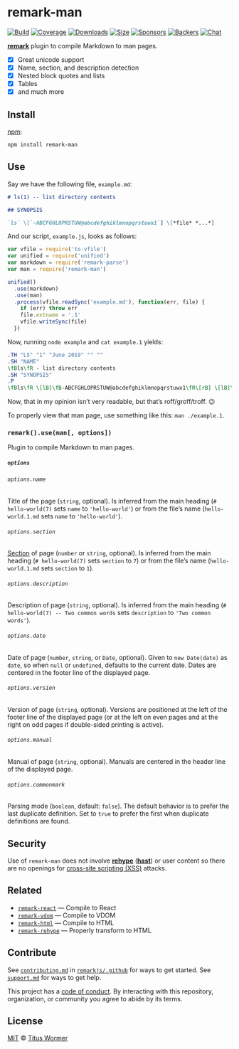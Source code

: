 # remark-man

[![Build][build-badge]][build]
[![Coverage][coverage-badge]][coverage]
[![Downloads][downloads-badge]][downloads]
[![Size][size-badge]][size]
[![Sponsors][sponsors-badge]][collective]
[![Backers][backers-badge]][collective]
[![Chat][chat-badge]][chat]

[**remark**][remark] plugin to compile Markdown to man pages.

*   [x] Great unicode support
*   [x] Name, section, and description detection
*   [x] Nested block quotes and lists
*   [x] Tables
*   [x] and much more

## Install

[npm][]:

```sh
npm install remark-man
```

## Use

Say we have the following file, `example.md`:

```markdown
# ls(1) -- list directory contents

## SYNOPSIS

`ls` \[`-ABCFGHLOPRSTUW@abcdefghiklmnopqrstuwx1`] \[*file* *...*]
```

And our script, `example.js`, looks as follows:

```js
var vfile = require('to-vfile')
var unified = require('unified')
var markdown = require('remark-parse')
var man = require('remark-man')

unified()
  .use(markdown)
  .use(man)
  .process(vfile.readSync('example.md'), function(err, file) {
    if (err) throw err
    file.extname = '.1'
    vfile.writeSync(file)
  })
```

Now, running `node example` and `cat example.1` yields:

```roff
.TH "LS" "1" "June 2019" "" ""
.SH "NAME"
\fBls\fR - list directory contents
.SH "SYNOPSIS"
.P
\fBls\fR \[lB]\fB-ABCFGHLOPRSTUW@abcdefghiklmnopqrstuwx1\fR\[rB] \[lB]\fIfile\fR \fI...\fR\[rB]
```

Now, that in my opinion isn’t very readable, but that’s roff/groff/troff.  😉

To properly view that man page, use something like this: `man ./example.1`.

### `remark().use(man[, options])`

Plugin to compile Markdown to man pages.

##### `options`

###### `options.name`

Title of the page (`string`, optional).
Is inferred from the main heading (`# hello-world(7)` sets `name` to
`'hello-world'`) or from the file’s name (`hello-world.1.md` sets `name` to
`'hello-world'`).

###### `options.section`

[Section][man-section] of page (`number` or `string`, optional).
Is inferred from the main heading (`# hello-world(7)` sets `section` to `7`) or
from the file’s name (`hello-world.1.md` sets `section` to `1`).

###### `options.description`

Description of page (`string`, optional).
Is inferred from the main heading (`# hello-world(7) -- Two common words` sets
`description` to `'Two common words'`).

###### `options.date`

Date of page (`number`, `string`, or `Date`, optional).
Given to `new Date(date)` as `date`, so when `null` or `undefined`, defaults to
the current date.
Dates are centered in the footer line of the displayed page.

###### `options.version`

Version of page (`string`, optional).
Versions are positioned at the left of the footer line of the displayed page
(or at the left on even pages and at the right on odd pages if double-sided
printing is active).

###### `options.manual`

Manual of page (`string`, optional).
Manuals are centered in the header line of the displayed page.

###### `options.commonmark`

Parsing mode (`boolean`, default: `false`).
The default behavior is to prefer the last duplicate definition.
Set to `true` to prefer the first when duplicate definitions are found.

## Security

Use of `remark-man` does not involve [**rehype**][rehype] ([**hast**][hast]) or
user content so there are no openings for [cross-site scripting (XSS)][xss]
attacks.

## Related

*   [`remark-react`](https://github.com/remarkjs/remark-react)
    — Compile to React
*   [`remark-vdom`](https://github.com/remarkjs/remark-vdom)
    — Compile to VDOM
*   [`remark-html`](https://github.com/remarkjs/remark-html)
    — Compile to HTML
*   [`remark-rehype`](https://github.com/remarkjs/remark-rehype)
    — Properly transform to HTML

## Contribute

See [`contributing.md`][contributing] in [`remarkjs/.github`][health] for ways
to get started.
See [`support.md`][support] for ways to get help.

This project has a [code of conduct][coc].
By interacting with this repository, organization, or community you agree to
abide by its terms.

## License

[MIT][license] © [Titus Wormer][author]

<!-- Definitions -->

[build-badge]: https://img.shields.io/travis/remarkjs/remark-man/main.svg

[build]: https://travis-ci.org/remarkjs/remark-man

[coverage-badge]: https://img.shields.io/codecov/c/github/remarkjs/remark-man.svg

[coverage]: https://codecov.io/github/remarkjs/remark-man

[downloads-badge]: https://img.shields.io/npm/dm/remark-man.svg

[downloads]: https://www.npmjs.com/package/remark-man

[size-badge]: https://img.shields.io/bundlephobia/minzip/remark-man.svg

[size]: https://bundlephobia.com/result?p=remark-man

[sponsors-badge]: https://opencollective.com/unified/sponsors/badge.svg

[backers-badge]: https://opencollective.com/unified/backers/badge.svg

[collective]: https://opencollective.com/unified

[chat-badge]: https://img.shields.io/badge/chat-discussions-success.svg

[chat]: https://github.com/remarkjs/remark/discussions

[npm]: https://docs.npmjs.com/cli/install

[health]: https://github.com/remarkjs/.github

[contributing]: https://github.com/remarkjs/.github/blob/HEAD/contributing.md

[support]: https://github.com/remarkjs/.github/blob/HEAD/support.md

[coc]: https://github.com/remarkjs/.github/blob/HEAD/code-of-conduct.md

[license]: license

[author]: https://wooorm.com

[remark]: https://github.com/remarkjs/remark

[man-section]: https://en.wikipedia.org/wiki/Man_page#Manual_sections

[xss]: https://en.wikipedia.org/wiki/Cross-site_scripting

[rehype]: https://github.com/rehypejs/rehype

[hast]: https://github.com/syntax-tree/hast

